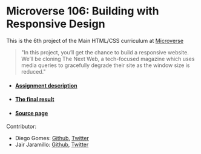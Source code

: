 # Microverse 106: Building with Responsive Design
This is the 6th project of the Main HTML/CSS curriculum at [Microverse](https://www.microverse.org)

>"In this project, you’ll get the chance to build a responsive website. We’ll be cloning The Next Web, a tech-focused magazine which uses media queries to gracefully degrade their site as the window size is reduced."

* #### [Assignment description](https://www.theodinproject.com/courses/html5-and-css3/lessons/building-with-responsive-design)
* #### [The final result](https://jairjaramillo.github.io/Microverse-106-Building-with-Responsive-Design/)
* #### [Source page](https://thenextweb.com)

Contributor:
* Diego Gomes: [Github](https://github.com/digomes87), [Twitter](https://twitter.com/devdiegogo)
* Jair Jaramillo: [Github](https://github.com/jairjaramillo), [Twitter](https://twitter.com/jairjy)
